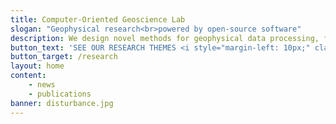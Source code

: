 ```yaml
---
title: Computer-Oriented Geoscience Lab
slogan: "Geophysical research<br>powered by open-source software"
description: We design novel methods for geophysical data processing, forward modeling, and inversion. Source code included.
button_text: 'SEE OUR RESEARCH THEMES <i style="margin-left: 10px;" class="fa fa-angle-double-right"></i>'
button_target: /research
layout: home
content:
    - news
    - publications
banner: disturbance.jpg
---
```


